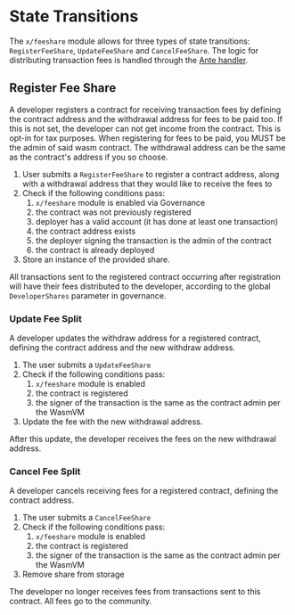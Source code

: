 <!--
order: 3
-->

# State Transitions

The `x/feeshare` module allows for three types of state transitions: `RegisterFeeShare`, `UpdateFeeShare` and `CancelFeeShare`. The logic for distributing transaction fees is handled through the [Ante handler](/app/ante.go).

## Register Fee Share

A developer registers a contract for receiving transaction fees by defining the contract address and the withdrawal address for fees to be paid too. If this is not set, the developer can not get income from the contract. This is opt-in for tax purposes. When registering for fees to be paid, you MUST be the admin of said wasm contract. The withdrawal address can be the same as the contract's address if you so choose.

1. User submits a `RegisterFeeShare` to register a contract address, along with a withdrawal address that they would like to receive the fees to
2. Check if the following conditions pass:
    1. `x/feeshare` module is enabled via Governance
    2. the contract was not previously registered
    3. deployer has a valid account (it has done at least one transaction)
    4. the contract address exists
    5. the deployer signing the transaction is the admin of the contract
    6. the contract is already deployed
3. Store an instance of the provided share.

All transactions sent to the registered contract occurring after registration will have their fees distributed to the developer, according to the global `DeveloperShares` parameter in governance.

### Update Fee Split

A developer updates the withdraw address for a registered contract, defining the contract address and the new withdraw address.

1. The user submits a `UpdateFeeShare`
2. Check if the following conditions pass:
    1. `x/feeshare` module is enabled
    2. the contract is registered
    3. the signer of the transaction is the same as the contract admin per the WasmVM
3. Update the fee with the new withdrawal address.

After this update, the developer receives the fees on the new withdrawal address.

### Cancel Fee Split

A developer cancels receiving fees for a registered contract, defining the contract address.

1. The user submits a `CancelFeeShare`
2. Check if the following conditions pass:
    1. `x/feeshare` module is enabled
    2. the contract is registered
    3. the signer of the transaction is the same as the contract admin per the WasmVM
3. Remove share from storage

The developer no longer receives fees from transactions sent to this contract. All fees go to the community.
